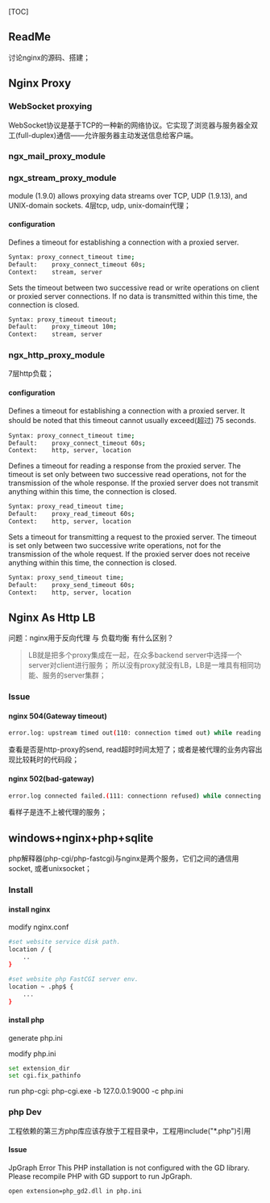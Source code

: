 [TOC]



## ReadMe

讨论nginx的源码、搭建；





## Nginx Proxy

### WebSocket proxying

WebSocket协议是基于TCP的一种新的网络协议。它实现了浏览器与服务器全双工(full-duplex)通信——允许服务器主动发送信息给客户端。

### ngx_mail_proxy_module



### ngx_stream_proxy_module

module (1.9.0) allows proxying data streams over TCP, UDP (1.9.13), and UNIX-domain sockets.
4层tcp, udp, unix-domain代理；

#### configuration

Defines a timeout for establishing a connection with a proxied server.

```bash
Syntax:	proxy_connect_timeout time;
Default:	proxy_connect_timeout 60s;
Context:	stream, server
```



Sets the timeout between two successive read or write operations on client or proxied server connections. If no data is transmitted within this time, the connection is closed. 

```bash
Syntax:	proxy_timeout timeout;
Default:	proxy_timeout 10m;
Context:	stream, server
```





### ngx_http_proxy_module

7层http负载；



#### configuration

Defines a timeout for establishing a connection with a proxied server. It should be noted that this timeout cannot usually exceed(超过) 75 seconds. 

```bash
Syntax:	proxy_connect_timeout time;
Default:	proxy_connect_timeout 60s;
Context:	http, server, location
```



Defines a timeout for reading a response from the proxied server. The timeout is set only between two successive read operations, not for the transmission of the whole response. If the proxied server does not transmit anything within this time, the connection is closed. 

```bash
Syntax:	proxy_read_timeout time;
Default:	proxy_read_timeout 60s;
Context:	http, server, location
```



Sets a timeout for transmitting a request to the proxied server. The timeout is set only between two successive write operations, not for the transmission of the whole request. If the proxied server does not receive anything within this time, the connection is closed. 

```bash
Syntax:	proxy_send_timeout time;
Default:	proxy_send_timeout 60s;
Context:	http, server, location
```





## Nginx As Http LB

问题：nginx用于反向代理 与 负载均衡 有什么区别？

> LB就是把多个proxy集成在一起，在众多backend server中选择一个server对client进行服务；
> 所以没有proxy就没有LB，LB是一堆具有相同功能、服务的server集群；



### Issue

#### nginx 504(Gateway timeout)

```bash
error.log: upstream timed out(110: connection timed out) while reading response header from upstream.
```

查看是否是http-proxy的send, read超时时间太短了；或者是被代理的业务内容出现比较耗时的代码段；

#### nginx 502(bad-gateway)

```bash
error.log connected failed.(111: connectionn refused) while connecting to upstream.
```

看样子是连不上被代理的服务；



## windows+nginx+php+sqlite

php解释器(php-cgi/php-fastcgi)与nginx是两个服务，它们之间的通信用socket, 或者unixsocket；

### Install

#### install nginx

modify nginx.conf

```bash
#set website service disk path.
location / {
    ..
}

#set website php FastCGI server env.
location ~ .php$ {
    ...
}
```



#### install php

generate php.ini

modify php.ini

```bash
set extension_dir
set cgi.fix_pathinfo
```

run php-cgi: php-cgi.exe -b 127.0.0.1:9000 -c php.ini



### php Dev

工程依赖的第三方php库应该存放于工程目录中，工程用include("*.php")引用



#### Issue

JpGraph Error This PHP installation is not configured with the GD library. Please recompile PHP with GD support to run JpGraph. 

```bash
open extension=php_gd2.dll in php.ini
```







